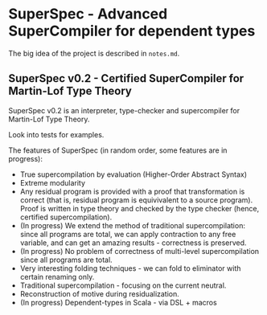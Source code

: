 # SuperSpec - Advanced SuperCompiler for dependent types

The big idea of the project is described in `notes.md`.

## SuperSpec v0.2 - Certified SuperCompiler for Martin-Lof Type Theory

SuperSpec v0.2 is an interpreter, type-checker and supercompiler for Martin-Lof Type Theory.

Look into tests for examples.

The features of SuperSpec (in random order, some features are in progress):

* True supercompilation by evaluation (Higher-Order Abstract Syntax)
* Extreme modularity
* Any residual program is provided with a proof that transformation is correct (that is, residual program is equivivalent to a source program).
Proof is written in type theory and checked by the type checker (hence, certified supercompilation).
* (In progress) We extend the method of traditional supercompilation: since all programs are total, we can apply contraction to any free variable, and can get an amazing results - correctness is preserved.
* (In progress) No problem of correctness of multi-level supercompilation since all programs are total.
* Very interesting folding techniques - we can fold to eliminator with certain renaming only.
* Traditional supercompilation - focusing on the current neutral.
* Reconstruction of motive during residualization.
* (In progress) Dependent-types in Scala - via DSL + macros
